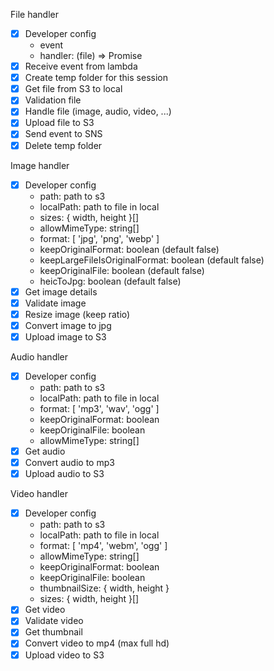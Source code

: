 File handler
- [x] Developer config
  - event
  - handler: (file) => Promise<void>
- [x] Receive event from lambda
- [x] Create temp folder for this session
- [x] Get file from S3 to local
- [x] Validation file
- [x] Handle file (image, audio, video, ...)
- [x] Upload file to S3
- [x] Send event to SNS
- [x] Delete temp folder

Image handler
- [x] Developer config
  - path: path to s3
  - localPath: path to file in local
  - sizes: { width, height }[]
  - allowMimeType: string[]
  - format: [ 'jpg', 'png', 'webp' ]
  - keepOriginalFormat: boolean (default false)
  - keepLargeFileIsOriginalFormat: boolean (default false)
  - keepOriginalFile: boolean (default false)
  - heicToJpg: boolean (default false)
- [x] Get image details
- [x] Validate image
- [x] Resize image (keep ratio)
- [x] Convert image to jpg
- [x] Upload image to S3

Audio handler
- [x] Developer config
  - path: path to s3
  - localPath: path to file in local
  - format: [ 'mp3', 'wav', 'ogg' ]
  - keepOriginalFormat: boolean
  - keepOriginalFile: boolean
  - allowMimeType: string[]
- [x] Get audio
- [x] Convert audio to mp3
- [x] Upload audio to S3

Video handler
- [x] Developer config
    - path: path to s3
    - localPath: path to file in local
    - format: [ 'mp4', 'webm', 'ogg' ]
    - allowMimeType: string[]
    - keepOriginalFormat: boolean
    - keepOriginalFile: boolean
    - thumbnailSize: { width, height }
    - sizes: { width, height }[]
- [x] Get video
- [x] Validate video
- [x] Get thumbnail
- [x] Convert video to mp4 (max full hd)
- [x] Upload video to S3
